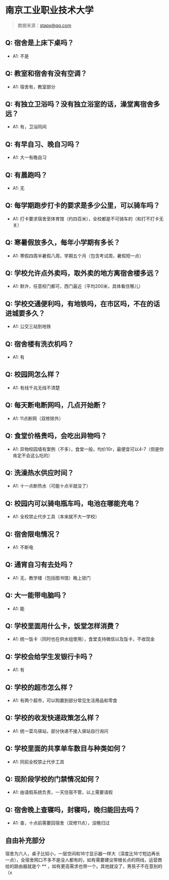 # 南京工业职业技术大学

> 数据来源：stapx@qq.com

## Q: 宿舍是上床下桌吗？

- A1: 不是

## Q: 教室和宿舍有没有空调？

- A1: 宿舍有，教室部分

## Q: 有独立卫浴吗？没有独立浴室的话，澡堂离宿舍多远？

- A1: 有，卫浴同间

## Q: 有早自习、晚自习吗？

- A1: 大一有晚自习

## Q: 有晨跑吗？

- A1: 无

## Q: 每学期跑步打卡的要求是多少公里，可以骑车吗？

- A1: 打卡要求宿舍至体育馆（约四百米），全校都是不可骑车的（和打不打卡无关）

## Q: 寒暑假放多久，每年小学期有多长？

- A1: 寒假四周半暑假八周，学期五个月（包含考试周，暑假短一点）

## Q: 学校允许点外卖吗，取外卖的地方离宿舍楼多远？

- A1: 默许，任意校门都可，西门最近（平均200米，具体看住哪儿）

## Q: 学校交通便利吗，有地铁吗，在市区吗，不在的话进城要多久？

- A1: 公交三站到地铁

## Q: 宿舍楼有洗衣机吗？

- A1: 有

## Q: 校园网怎么样？

- A1: 有线千兆无线不清楚

## Q: 每天断电断网吗，几点开始断？

- A1: 11点断网（双修除外）

## Q: 食堂价格贵吗，会吃出异物吗？

- A1: 异物校园墙有案例（不多），食堂一般，均价10r，最便宜可以4-7（但是你肯定不会这么吃的）

## Q: 洗澡热水供应时间？

- A1: 十一点断热水（可能十点半就没了）

## Q: 校园内可以骑电瓶车吗，电池在哪能充电？

- A1: 全校禁止代步工具（本来就不大一学校）

## Q: 宿舍限电情况？

- A1: 不断电

## Q: 通宵自习有去处吗？

- A1: 无，教学楼（包括图书馆）晚上锁门

## Q: 大一能带电脑吗？

- A1: 能

## Q: 学校里面用什么卡，饭堂怎样消费？

- A1: 统一饭卡（同时也在供水组使用），食堂支持微信以及饭卡，不收现金

## Q: 学校会给学生发银行卡吗？

- A1: 有

## Q: 学校的超市怎么样？

- A1: 有两个超市，可以购置到部分常见生活用品和零食

## Q: 学校的收发快递政策怎么样？

- A1: 统一菜鸟驿站，部分快递不接入驿站自行询问

## Q: 学校里面的共享单车数目与种类如何？

- A1: 同前全校禁止代步工具

## Q: 现阶段学校的门禁情况如何？

- A1: 由请假系统负责，一天住宿不管，以上需要请假

## Q: 宿舍晚上查寝吗，封寝吗，晚归能回去吗？

- A1: 查，十点前需要回宿舍（双修11点），没晚归过

## 自由补充部分

宿舍为六人，桌子比较小，一层空间和16寸显示器一样大（深度比16寸短边再长一点），全宿舍网口不多不是没人都有的，如有需要建议带根长点的网线，运营商给的路由器就是个 \*\* ，如有更高需求也带一个。其他就没了，男孩子不在意别的（x